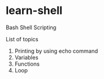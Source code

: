 # learn-shell

Bash Shell Scripting

List of topics 

1. Printing by using echo command
2. Variables
3. Functions
4. Loop